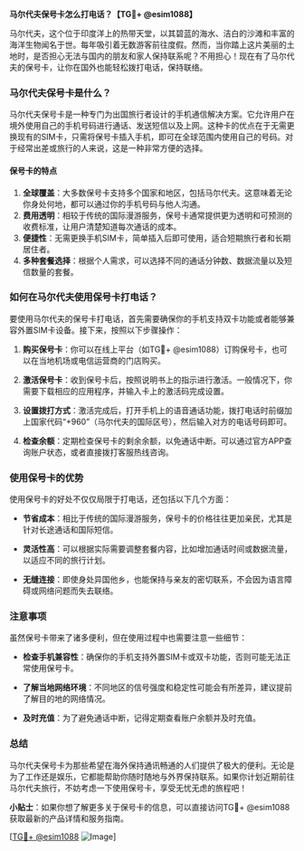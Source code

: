 **马尔代夫保号卡怎么打电话？【TG💪+ @esim1088】**

马尔代夫，这个位于印度洋上的热带天堂，以其碧蓝的海水、洁白的沙滩和丰富的海洋生物闻名于世。每年吸引着无数游客前往度假。然而，当你踏上这片美丽的土地时，是否担心无法与国内的朋友和家人保持联系呢？不用担心！现在有了马尔代夫的保号卡，让你在国外也能轻松拨打电话，保持联络。

### 马尔代夫保号卡是什么？

马尔代夫保号卡是一种专门为出国旅行者设计的手机通信解决方案。它允许用户在境外使用自己的手机号码进行通话、发送短信以及上网。这种卡的优点在于无需更换现有的SIM卡，只需将保号卡插入手机，即可在全球范围内使用自己的号码。对于经常出差或旅行的人来说，这是一种非常方便的选择。

#### 保号卡的特点

1. **全球覆盖**：大多数保号卡支持多个国家和地区，包括马尔代夫。这意味着无论你身处何地，都可以通过你的手机号码与他人沟通。
2. **费用透明**：相较于传统的国际漫游服务，保号卡通常提供更为透明和可预测的收费标准，让用户清楚知道每次通话的成本。
3. **便捷性**：无需更换手机SIM卡，简单插入后即可使用，适合短期旅行者和长期居住者。
4. **多种套餐选择**：根据个人需求，可以选择不同的通话分钟数、数据流量以及短信数量的套餐。

### 如何在马尔代夫使用保号卡打电话？

要使用马尔代夫的保号卡打电话，首先需要确保你的手机支持双卡功能或者能够兼容外置SIM卡设备。接下来，按照以下步骤操作：

1. **购买保号卡**：你可以在线上平台（如TG💪+ @esim1088）订购保号卡，也可以在当地机场或电信运营商的门店购买。
   
2. **激活保号卡**：收到保号卡后，按照说明书上的指示进行激活。一般情况下，你需要下载相应的应用程序，并输入卡上的激活码完成设置。

3. **设置拨打方式**：激活完成后，打开手机上的语音通话功能，拨打电话时前缀加上国家代码“+960”（马尔代夫的国际区号），然后输入对方的电话号码即可。

4. **检查余额**：定期检查保号卡的剩余余额，以免通话中断。可以通过官方APP查询账户状态，或者直接拨打客服热线咨询。

### 使用保号卡的优势

使用保号卡的好处不仅仅局限于打电话，还包括以下几个方面：

- **节省成本**：相比于传统的国际漫游服务，保号卡的价格往往更加亲民，尤其是针对长途通话和国际短信。
  
- **灵活性高**：可以根据实际需要调整套餐内容，比如增加通话时间或数据流量，以适应不同的旅行计划。

- **无缝连接**：即使身处异国他乡，也能保持与亲友的密切联系，不会因为语言障碍或网络问题而失去联络。

### 注意事项

虽然保号卡带来了诸多便利，但在使用过程中也需要注意一些细节：

- **检查手机兼容性**：确保你的手机支持外置SIM卡或双卡功能，否则可能无法正常使用保号卡。

- **了解当地网络环境**：不同地区的信号强度和稳定性可能会有所差异，建议提前了解目的地的网络情况。

- **及时充值**：为了避免通话中断，记得定期查看账户余额并及时充值。

### 总结

马尔代夫保号卡为那些希望在海外保持通讯畅通的人们提供了极大的便利。无论是为了工作还是娱乐，它都能帮助你随时随地与外界保持联系。如果你计划近期前往马尔代夫旅行，不妨考虑一下使用保号卡，享受无忧无虑的旅程吧！

**小贴士**：如果你想了解更多关于保号卡的信息，可以直接访问TG💪+ @esim1088获取最新的产品详情和服务指南。

[[TG💪+ @esim1088](https://t.me/s/esim1088) ![Image](https://i.postimg.cc/4NQfJmqS/Snipaste-2025-05-13-00-14-12.png)]